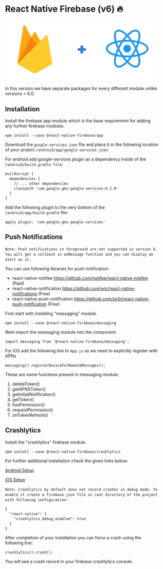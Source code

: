 # React Native Firebase (v6) 🔥

<img src="./src/assets/images/firebase.png" />

In this version we have separate packages for every different module unlike versions < 6.0.

## Installation

Install the firebase app module which is the base requirement for adding any further firebase modules.
```
npm install --save @react-native-firebase/app
```

Download the `google-services.json` file and place it in the following location of your project `/android/app/google-services.json`.

For android add google-services plugin as a dependency inside of the `/android/build.gradle file`:
```
buildscript {
  dependencies {
    // ... other dependencies
    classpath 'com.google.gms:google-services:4.2.0'
  }
}
```

Add the following plugin to the very bottom of the `/android/app/build.gradle` file:
```
apply plugin: 'com.google.gms.google-services'
```

## Push Notifications

`Note: Push notifications in foreground are not supported in version 6. You will get a callback in onMessage function and you can display an alert on it.`

You can use following libraries for push notification:
* react-native-notifee https://github.com/notifee/react-native-notifee (Paid)
* react-native-notification https://github.com/wix/react-native-notifications (Free)
* react-native-push-notification https://github.com/zo0r/react-native-push-notification (Free)

First start with installing "messaging" module.
```
npm install --save @react-native-firebase/messaging
```

Next import the messaging module into the component.

```
import messaging from '@react-native-firebase/messaging';
```
For iOS add the following line to `App.js` as we need to explicitly register with APNs

```
messaging().registerDeviceForRemoteMessages();
```

These are some functions present in messaging module:
1. deleteToken()
2. getAPNSToken()
3. getinitialNotification()
4. getToken()
5. hasPermission()
6. requestPermission()
7. onTokenRefresh()


## Crashlytics

Install the "crashlytics" firebase module.
```
npm install --save @react-native-firebase/crashlytics
```

For further additional installation check the given links below:

[Android Setup](https://rnfirebase.io/crashlytics/android-setup)

[iOS Setup](https://rnfirebase.io/crashlytics/ios-setup)

`Note: Crashlytics by default does not record crashes in debug mode. To enable it create a firebase.json file in root directory of the project with following configuration:`

```
{
  "react-native": {
    "crashlytics_debug_enabled": true
  }
}
```

After completion of your installation you can force a crash using the following line:
```
crashlytics().crash();
```

You will see a crash record in your firebase crashlytics console.
